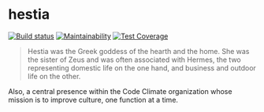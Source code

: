 # hestia

[![Build status](https://badge.buildkite.com/77c1b66942fce33485da9956acfa41fae91bbe889da4581783.svg)](https://buildkite.com/codeclimate/hestia)
[![Maintainability](https://api.codeclimate.com/v1/badges/8a284c45ce0874b1c61e/maintainability)](https://codeclimate.com/github/codeclimate/hestia/maintainability)
[![Test Coverage](https://api.codeclimate.com/v1/badges/8a284c45ce0874b1c61e/test_coverage)](https://codeclimate.com/github/codeclimate/hestia/test_coverage)

> Hestia was the Greek goddess of the hearth and the home. She was the sister of
> Zeus and was often associated with Hermes, the two representing domestic life
> on the one hand, and business and outdoor life on the other.

Also, a central presence within the Code Climate organization whose mission is
to improve culture, one function at a time.
